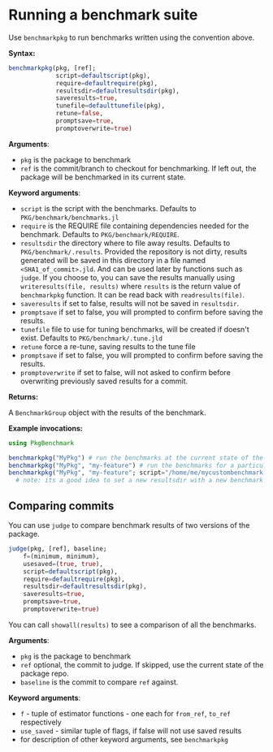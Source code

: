 # Running a benchmark suite

Use `benchmarkpkg` to run benchmarks written using the convention above.

**Syntax:**

```julia
benchmarkpkg(pkg, [ref];
             script=defaultscript(pkg),
             require=defaultrequire(pkg),
             resultsdir=defaultresultsdir(pkg),
             saveresults=true,
             tunefile=defaulttunefile(pkg),
             retune=false,
             promptsave=true,
             promptoverwrite=true)
```

**Arguments**:

* `pkg` is the package to benchmark
* `ref` is the commit/branch to checkout for benchmarking. If left out, the package will be benchmarked in its current state.

**Keyword arguments**:

* `script` is the script with the benchmarks. Defaults to `PKG/benchmark/benchmarks.jl`
* `require` is the REQUIRE file containing dependencies needed for the benchmark. Defaults to `PKG/benchmark/REQUIRE`.
* `resultsdir` the directory where to file away results. Defaults to `PKG/benchmark/.results`. Provided the repository is not dirty, results generated will be saved in this directory in a file named `<SHA1_of_commit>.jld`. And can be used later by functions such as `judge`. If you choose to, you can save the results manually using `writeresults(file, results)` where `results` is the return value of `benchmarkpkg` function. It can be read back with `readresults(file)`.
* `saveresults` if set to false, results will not be saved in `resultsdir`.
* `promptsave` if set to false, you will prompted to confirm before saving the results.
* `tunefile` file to use for tuning benchmarks, will be created if doesn't exist. Defaults to `PKG/benchmark/.tune.jld`
* `retune` force a re-tune, saving results to the tune file
* `promptsave` if set to false, you will prompted to confirm before saving the results.
* `promptoverwrite` if set to false, will not asked to confirm before overwriting previously saved results for a commit.

**Returns:**

A `BenchmarkGroup` object with the results of the benchmark.

**Example invocations:**

```julia
using PkgBenchmark

benchmarkpkg("MyPkg") # run the benchmarks at the current state of the repository
benchmarkpkg("MyPkg", "my-feature") # run the benchmarks for a particular branch/commit
benchmarkpkg("MyPkg", "my-feature"; script="/home/me/mycustombenchmark.jl", resultsdir="/home/me/benchmarkXresults")
  # note: its a good idea to set a new resultsdir with a new benchmark script. `PKG/benchmark/.results` is meant for `PKG/benchmark/benchmarks.jl` script.
```

## Comparing commits

You can use `judge` to compare benchmark results of two versions of the package.

```julia
judge(pkg, [ref], baseline;
    f=(minimum, minimum),
    usesaved=(true, true),
    script=defaultscript(pkg),
    require=defaultrequire(pkg),
    resultsdir=defaultresultsdir(pkg),
    saveresults=true,
    promptsave=true,
    promptoverwrite=true)
```

You can call `showall(results)` to see a comparison of all the benchmarks.

**Arguments**:

- `pkg` is the package to benchmark
- `ref` optional, the commit to judge. If skipped, use the current state of the package repo.
- `baseline` is the commit to compare `ref` against.

**Keyword arguments**:

- `f` - tuple of estimator functions - one each for `from_ref`, `to_ref` respectively
- `use_saved` - similar tuple of flags, if false will not use saved results
- for description of other keyword arguments, see `benchmarkpkg`
